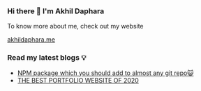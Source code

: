 <!--STARTS_HERE_QUOTE_README-->
<!--ENDS_HERE_QUOTE_README-->

### Hi there 👋 I'm Akhil Daphara

To know more about me, check out my website

[akhildaphara.me](https://akhildaphara.me/)

<!--
**akhildaphara/akhildaphara** is a ✨ _special_ ✨ repository because its `README.md` (this file) appears on your GitHub profile.

Here are some ideas to get you started:

- 🔭 I’m currently working on ...
- 🌱 I’m currently learning ...
- 👯 I’m looking to collaborate on ...
- 🤔 I’m looking for help with ...
- 💬 Ask me about ...
- 📫 How to reach me: ...
- 😄 Pronouns: ...
- ⚡ Fun fact: ...
-->

### Read my latest blogs 💡

<!-- BLOG-POST-LIST:START -->
- [NPM package which you should add to almost any git repo😺](https://akhildaphara.hashnode.dev/husky)
- [THE BEST PORTFOLIO WEBSITE OF 2020](https://akhildaphara.hashnode.dev/the-best-portfolio-website-of-2020)
<!-- BLOG-POST-LIST:END -->
